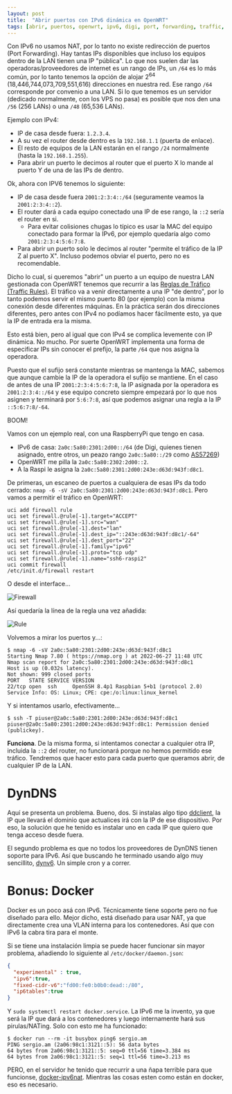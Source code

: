 ```yaml
---
layout: post
title:  "Abrir puertos con IPv6 dinámica en OpenWRT"
tags: [abrir, puertos, openwrt, ipv6, digi, port, forwarding, traffic, rules, dyndns, docker]
---
```


Con IPv6 no usamos NAT, por lo tanto no existe redirección de puertos (Port Forwarding). Hay tantas IPs disponibles que incluso los equipos dentro de la LAN tienen una IP "pública". Lo que nos suelen dar las operadoras/proveedores de internet es un rango de IPs, un `/64` es lo más común, por lo tanto tenemos la opción de alojar 2<sup>64</sup> (18,446,744,073,709,551,616) direcciones en nuestra red. Ese rango `/64` corresponde por convenio a una LAN. Si lo que tenemos es un servidor (dedicado normalmente, con los VPS no pasa) es posible que nos den una `/56` (256 LANs) o una `/48` (65,536 LANs).

Ejemplo con IPv4:

- IP de casa desde fuera: `1.2.3.4`.
- A su vez el router desde dentro es la `192.168.1.1` (puerta de enlace).
- El resto de equipos de la LAN estarán en el rango `/24` normalmente (hasta la `192.168.1.255`).
- Para abrir un puerto le decimos al router que el puerto X lo mande al puerto Y de una de las IPs de dentro.

Ok, ahora con IPV6 tenemos lo siguiente:

- IP de casa desde fuera `2001:2:3:4::/64` (seguramente veamos la `2001:2:3:4::2`).
- El router dará a cada equipo conectado una IP de ese rango, la `::2` sería el router en si.
    - Para evitar colisiones chugas lo típico es usar la MAC del equipo conectado para formar la IPv6, por ejemplo quedaría algo como `2001:2:3:4:5:6:7:8`.
- Para abrir un puerto solo le decimos al router "permite el tráfico de la IP Z al puerto X". Incluso podemos obviar el puerto, pero no es recomendable.

Dicho lo cual, si queremos "abrir" un puerto a un equipo de nuestra LAN gestionada con OpenWRT tenemos que recurrir a las [Reglas de Tráfico (Traffic Rules)](https://openwrt.org/docs/guide-user/firewall/fw3_configurations/fw3_ipv6_examples). El tráfico va a venir directamente a una IP "de dentro", por lo tanto podemos servir el mismo puerto 80 (por ejemplo) con la misma conexión desde diferentes máquinas. En la práctica serán dos direcciones diferentes, pero antes con IPv4 no podíamos hacer fácilmente esto, ya que la IP de entrada era la misma.

Esto está bien, pero al igual que con IPv4 se complica levemente con IP dinámica. No mucho. Por suerte OpenWRT implementa una forma de especificar IPs sin conocer el prefijo, la parte `/64` que nos asigna la operadora.

Puesto que el sufijo será constante mientras se mantenga la MAC, sabemos que aunque cambie la IP de la operadora el sufijo se mantiene. En el caso de antes de una IP `2001:2:3:4:5:6:7:8`, la IP asignada por la operadora es `2001:2:3:4::/64` y ese equipo concreto siempre empezará por lo que nos asignen y terminará por `5:6:7:8`, así que podemos asignar una regla a la IP `::5:6:7:8/-64`.

BOOM!

Vamos con un ejemplo real, con una RaspberryPi que tengo en casa.

- IPv6 de casa: `2a0c:5a80:2301:2d00::/64` (de Digi, quienes tienen asignado, entre otros, un peazo rango `2a0c:5a80::/29` como [AS57269](https://db-ip.com/as57269-digi-spain-telecom-slu))
- OpenWRT me pilla la `2a0c:5a80:2302:2d00::2`.
- A la Raspi le asigna la `2a0c:5a80:2301:2d00:243e:d63d:943f:d8c1`.

De primeras, un escaneo de puertos a cualquiera de esas IPs da todo cerrado: `nmap -6 -sV 2a0c:5a80:2301:2d00:243e:d63d:943f:d8c1`. Pero vamos a permitir el tráfico en OpenWRT:

```shell
uci add firewall rule
uci set firewall.@rule[-1].target="ACCEPT"
uci set firewall.@rule[-1].src="wan"
uci set firewall.@rule[-1].dest="lan"
uci set firewall.@rule[-1].dest_ip="::243e:d63d:943f:d8c1/-64"
uci set firewall.@rule[-1].dest_port="22"
uci set firewall.@rule[-1].family="ipv6"
uci set firewall.@rule[-1].proto="tcp udp"
uci set firewall.@rule[-1].name="ssh6-raspi2"
uci commit firewall
/etc/init.d/firewall restart
````

O desde el interface...

![Firewall](/assets/traffic-rules/firewall.png)

Así quedaría la línea de la regla una vez añadida:

![Rule](/assets/traffic-rules/rule.png)

Volvemos a mirar los puertos y...:

```shell
$ nmap -6 -sV 2a0c:5a80:2301:2d00:243e:d63d:943f:d8c1
Starting Nmap 7.80 ( https://nmap.org ) at 2022-06-27 11:48 UTC
Nmap scan report for 2a0c:5a80:2301:2d00:243e:d63d:943f:d8c1
Host is up (0.032s latency).
Not shown: 999 closed ports
PORT   STATE SERVICE VERSION
22/tcp open  ssh     OpenSSH 8.4p1 Raspbian 5+b1 (protocol 2.0)
Service Info: OS: Linux; CPE: cpe:/o:linux:linux_kernel
```

Y si intentamos usarlo, efectivamente...

```shell
$ ssh -T piuser@2a0c:5a80:2301:2d00:243e:d63d:943f:d8c1
piuser@2a0c:5a80:2301:2d00:243e:d63d:943f:d8c1: Permission denied (publickey).
```

**Funciona**. De la misma forma, si intentamos conectar a cualquier otra IP, incluida la `::2` del router, no funcionará porque no hemos permitido ese tráfico. Tendremos que hacer esto para cada puerto que queramos abrir, de cualquier IP de la LAN.

# DynDNS

Aquí se presenta un problema. Bueno, dos. Si instalas algo tipo [ddclient](https://github.com/ddclient/ddclient), la IP que llevará el dominio que actualices irá con la IP de ese dispositivo. Por eso, la solución que he tenido es instalar uno en cada IP que quiero que tenga acceso desde fuera.

El segundo problema es que no todos los proveedores de DynDNS tienen soporte para IPv6. Así que buscando he terminado usando algo muy sencillito, [dynv6](https://dynv6.com). Un simple cron y a correr.

# Bonus: Docker

Docker es un poco asá con IPv6. Técnicamente tiene soporte pero no fue diseñado para ello. Mejor dicho, está diseñado para usar NAT, ya que directamente crea una VLAN interna para los contenedores. Así que con IPv6 la cabra tira para el monte.

Si se tiene una instalación limpia se puede hacer funcionar sin mayor problema, añadiendo lo siguiente al `/etc/docker/daemon.json`:

```json
{
  "experimental" : true,
  "ipv6":true,
  "fixed-cidr-v6":"fd00:fe0:b0b0:dead::/80",
  "ip6tables":true
}
```

Y `sudo systemctl restart docker.service`. La IPv6 me la invento, ya que será la IP que dará a los contenedores y luego internamente hará sus pirulas/NATing. Solo con esto me ha funcionado:

```shell
$ docker run --rm -it busybox ping6 sergio.am
PING sergio.am (2a06:98c1:3121::5): 56 data bytes
64 bytes from 2a06:98c1:3121::5: seq=0 ttl=56 time=3.384 ms
64 bytes from 2a06:98c1:3121::5: seq=1 ttl=56 time=3.213 ms
```

PERO, en el servidor he tenido que recurrir a una ñapa terrible para que funcionse, [docker-ipv6nat](https://github.com/robbertkl/docker-ipv6nat). Mientras las cosas esten como están en docker, eso es necesario.


